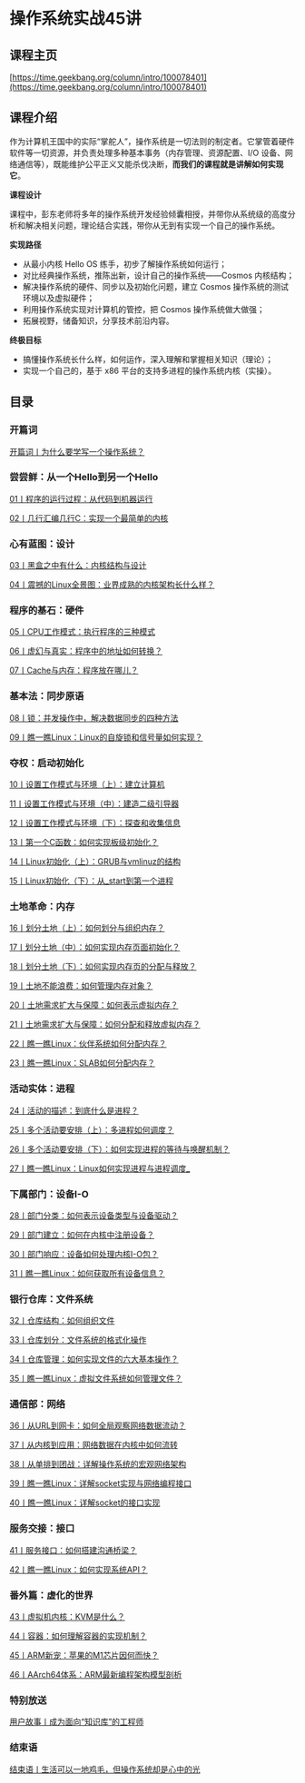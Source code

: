 # 操作系统实战45讲

## 课程主页

[https://time.geekbang.org/column/intro/100078401](https://time.geekbang.org/column/intro/100078401)

## 课程介绍

作为计算机王国中的实际“掌舵人”，操作系统是一切法则的制定者。它掌管着硬件软件等一切资源，并负责处理多种基本事务（内存管理、资源配置、I/O 设备、网络通信等），既能维护公平正义又能杀伐决断，**而我们的课程就是讲解如何实现它**。

**课程设计**

课程中，彭东老师将多年的操作系统开发经验倾囊相授，并带你从系统级的高度分析和解决相关问题，理论结合实践，带你从无到有实现一个自己的操作系统。

**实现路径**

- 从最小内核 Hello OS 练手，初步了解操作系统如何运行；
- 对比经典操作系统，推陈出新，设计自己的操作系统——Cosmos 内核结构；
- 解决操作系统的硬件、同步以及初始化问题，建立 Cosmos 操作系统的测试环境以及虚拟硬件；
- 利用操作系统实现对计算机的管控，把 Cosmos 操作系统做大做强；
- 拓展视野，储备知识，分享技术前沿内容。

**终极目标**

- 搞懂操作系统长什么样，如何运作，深入理解和掌握相关知识（理论）；
- 实现一个自己的，基于 x86 平台的支持多进程的操作系统内核（实操）。

## 目录

### 开篇词

[开篇词丨为什么要学写一个操作系统？](/notes/计算机基础/操作系统/操作系统实战45讲/开篇词/为什么要学写一个操作系统？)

### 尝尝鲜：从一个Hello到另一个Hello

[01丨程序的运行过程：从代码到机器运行](/notes/计算机基础/操作系统/操作系统实战45讲/尝尝鲜：从一个Hello到另一个Hello/程序的运行过程：从代码到机器运行)

[02丨几行汇编几行C：实现一个最简单的内核](/notes/计算机基础/操作系统/操作系统实战45讲/尝尝鲜：从一个Hello到另一个Hello/几行汇编几行C：实现一个最简单的内核)

### 心有蓝图：设计

[03丨黑盒之中有什么：内核结构与设计](/notes/计算机基础/操作系统/操作系统实战45讲/心有蓝图：设计/黑盒之中有什么：内核结构与设计)

[04丨震撼的Linux全景图：业界成熟的内核架构长什么样？](/notes/计算机基础/操作系统/操作系统实战45讲/心有蓝图：设计/震撼的Linux全景图：业界成熟的内核架构长什么样？)

### 程序的基石：硬件

[05丨CPU工作模式：执行程序的三种模式](/notes/计算机基础/操作系统/操作系统实战45讲/程序的基石：硬件/CPU工作模式：执行程序的三种模式)

[06丨虚幻与真实：程序中的地址如何转换？](/notes/计算机基础/操作系统/操作系统实战45讲/程序的基石：硬件/虚幻与真实：程序中的地址如何转换？)

[07丨Cache与内存：程序放在哪儿？](/notes/计算机基础/操作系统/操作系统实战45讲/程序的基石：硬件/Cache与内存：程序放在哪儿？)

### 基本法：同步原语

[08丨锁：并发操作中，解决数据同步的四种方法](/notes/计算机基础/操作系统/操作系统实战45讲/基本法：同步原语/锁：并发操作中，解决数据同步的四种方法)

[09丨瞧一瞧Linux：Linux的自旋锁和信号量如何实现？](/notes/计算机基础/操作系统/操作系统实战45讲/基本法：同步原语/瞧一瞧Linux：Linux的自旋锁和信号量如何实现？)

### 夺权：启动初始化

[10丨设置工作模式与环境（上）：建立计算机](/notes/计算机基础/操作系统/操作系统实战45讲/夺权：启动初始化/设置工作模式与环境（上）：建立计算机)

[11丨设置工作模式与环境（中）：建造二级引导器](/notes/计算机基础/操作系统/操作系统实战45讲/夺权：启动初始化/设置工作模式与环境（中）：建造二级引导器)

[12丨设置工作模式与环境（下）：探查和收集信息](/notes/计算机基础/操作系统/操作系统实战45讲/夺权：启动初始化/设置工作模式与环境（下）：探查和收集信息)

[13丨第一个C函数：如何实现板级初始化？](/notes/计算机基础/操作系统/操作系统实战45讲/夺权：启动初始化/第一个C函数：如何实现板级初始化？)

[14丨Linux初始化（上）：GRUB与vmlinuz的结构](/notes/计算机基础/操作系统/操作系统实战45讲/夺权：启动初始化/Linux初始化（上）：GRUB与vmlinuz的结构)

[15丨Linux初始化（下）：从_start到第一个进程](/notes/计算机基础/操作系统/操作系统实战45讲/夺权：启动初始化/Linux初始化（下）：从_start到第一个进程)

### 土地革命：内存

[16丨划分土地（上）：如何划分与组织内存？](/notes/计算机基础/操作系统/操作系统实战45讲/土地革命：内存/划分土地（上）：如何划分与组织内存？)

[17丨划分土地（中）：如何实现内存页面初始化？](/notes/计算机基础/操作系统/操作系统实战45讲/土地革命：内存/划分土地（中）：如何实现内存页面初始化？)

[18丨划分土地（下）：如何实现内存页的分配与释放？](/notes/计算机基础/操作系统/操作系统实战45讲/土地革命：内存/划分土地（下）：如何实现内存页的分配与释放？)

[19丨土地不能浪费：如何管理内存对象？](/notes/计算机基础/操作系统/操作系统实战45讲/土地革命：内存/土地不能浪费：如何管理内存对象？)

[20丨土地需求扩大与保障：如何表示虚拟内存？](/notes/计算机基础/操作系统/操作系统实战45讲/土地革命：内存/土地需求扩大与保障：如何表示虚拟内存？)

[21丨土地需求扩大与保障：如何分配和释放虚拟内存？](/notes/计算机基础/操作系统/操作系统实战45讲/土地革命：内存/土地需求扩大与保障：如何分配和释放虚拟内存？)

[22丨瞧一瞧Linux：伙伴系统如何分配内存？](/notes/计算机基础/操作系统/操作系统实战45讲/土地革命：内存/瞧一瞧Linux：伙伴系统如何分配内存？)

[23丨瞧一瞧Linux：SLAB如何分配内存？](/notes/计算机基础/操作系统/操作系统实战45讲/土地革命：内存/瞧一瞧Linux：SLAB如何分配内存？)

### 活动实体：进程

[24丨活动的描述：到底什么是进程？](/notes/计算机基础/操作系统/操作系统实战45讲/活动实体：进程/活动的描述：到底什么是进程？)

[25丨多个活动要安排（上）：多进程如何调度？](/notes/计算机基础/操作系统/操作系统实战45讲/活动实体：进程/多个活动要安排（上）：多进程如何调度？)

[26丨多个活动要安排（下）：如何实现进程的等待与唤醒机制？](/notes/计算机基础/操作系统/操作系统实战45讲/活动实体：进程/多个活动要安排（下）：如何实现进程的等待与唤醒机制？)

[27丨瞧一瞧Linux：Linux如何实现进程与进程调度_](/notes/计算机基础/操作系统/操作系统实战45讲/活动实体：进程/瞧一瞧Linux：Linux如何实现进程与进程调度_)

### 下属部门：设备I-O

[28丨部门分类：如何表示设备类型与设备驱动？](/notes/计算机基础/操作系统/操作系统实战45讲/下属部门：设备I-O/部门分类：如何表示设备类型与设备驱动？)

[29丨部门建立：如何在内核中注册设备？](/notes/计算机基础/操作系统/操作系统实战45讲/下属部门：设备I-O/部门建立：如何在内核中注册设备？)

[30丨部门响应：设备如何处理内核I-O包？](/notes/计算机基础/操作系统/操作系统实战45讲/下属部门：设备I-O/部门响应：设备如何处理内核I_O包？)

[31丨瞧一瞧Linux：如何获取所有设备信息？](/notes/计算机基础/操作系统/操作系统实战45讲/下属部门：设备I-O/瞧一瞧Linux：如何获取所有设备信息？)

### 银行仓库：文件系统

[32丨仓库结构：如何组织文件](/notes/计算机基础/操作系统/操作系统实战45讲/银行仓库：文件系统/仓库结构：如何组织文件_)

[33丨仓库划分：文件系统的格式化操作](/notes/计算机基础/操作系统/操作系统实战45讲/银行仓库：文件系统/仓库划分：文件系统的格式化操作)

[34丨仓库管理：如何实现文件的六大基本操作？](/notes/计算机基础/操作系统/操作系统实战45讲/银行仓库：文件系统/仓库管理：如何实现文件的六大基本操作？)

[35丨瞧一瞧Linux：虚拟文件系统如何管理文件？](/notes/计算机基础/操作系统/操作系统实战45讲/银行仓库：文件系统/瞧一瞧Linux：虚拟文件系统如何管理文件？)

### 通信部：网络

[36丨从URL到网卡：如何全局观察网络数据流动？](/notes/计算机基础/操作系统/操作系统实战45讲/通信部：网络/从URL到网卡：如何全局观察网络数据流动？)

[37丨从内核到应用：网络数据在内核中如何流转](/notes/计算机基础/操作系统/操作系统实战45讲/通信部：网络/从内核到应用：网络数据在内核中如何流转)

[38丨从单排到团战：详解操作系统的宏观网络架构](/notes/计算机基础/操作系统/操作系统实战45讲/通信部：网络/从单排到团战：详解操作系统的宏观网络架构)

[39丨瞧一瞧Linux：详解socket实现与网络编程接口](/notes/计算机基础/操作系统/操作系统实战45讲/通信部：网络/瞧一瞧Linux：详解socket实现与网络编程接口)

[40丨瞧一瞧Linux：详解socket的接口实现](/notes/计算机基础/操作系统/操作系统实战45讲/通信部：网络/瞧一瞧Linux：详解socket的接口实现)

### 服务交接：接口

[41丨服务接口：如何搭建沟通桥梁？](/notes/计算机基础/操作系统/操作系统实战45讲/服务交接：接口/服务接口：如何搭建沟通桥梁？)

[42丨瞧一瞧Linux：如何实现系统API？](/notes/计算机基础/操作系统/操作系统实战45讲/服务交接：接口/瞧一瞧Linux：如何实现系统API？)

### 番外篇：虚化的世界

[43丨虚拟机内核：KVM是什么？](/notes/计算机基础/操作系统/操作系统实战45讲/番外篇：虚化的世界/虚拟机内核：KVM是什么？)

[44丨容器：如何理解容器的实现机制？](/notes/计算机基础/操作系统/操作系统实战45讲/番外篇：虚化的世界/容器：如何理解容器的实现机制？)

[45丨ARM新宠：苹果的M1芯片因何而快？](/notes/计算机基础/操作系统/操作系统实战45讲/番外篇：虚化的世界/ARM新宠：苹果的M1芯片因何而快？)

[46丨AArch64体系：ARM最新编程架构模型剖析](/notes/计算机基础/操作系统/操作系统实战45讲/番外篇：虚化的世界/AArch64体系：ARM最新编程架构模型剖析)

### 特别放送

[用户故事丨成为面向“知识库”的工程师](/notes/计算机基础/操作系统/操作系统实战45讲/特别放送/成为面向“知识库”的工程师)

### 结束语

[结束语丨生活可以一地鸡毛，但操作系统却是心中的光](/notes/计算机基础/操作系统/操作系统实战45讲/结束语/生活可以一地鸡毛，但操作系统却是心中的光)

